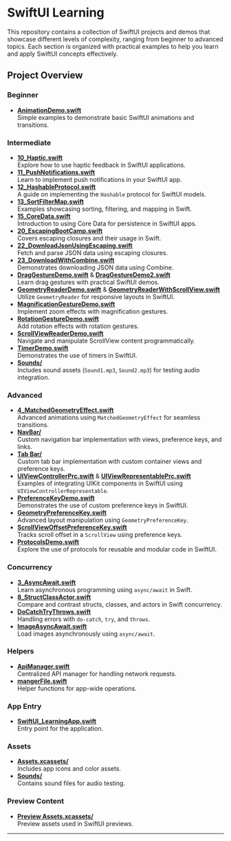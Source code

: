 # SwiftUI Learning

This repository contains a collection of SwiftUI projects and demos that showcase different levels of complexity, ranging from beginner to advanced topics. Each section is organized with practical examples to help you learn and apply SwiftUI concepts effectively.

## Project Overview

### Beginner
- [**AnimationDemo.swift**](SwiftUI%20Learning/Beginner/AnimationDemo.swift)  
  Simple examples to demonstrate basic SwiftUI animations and transitions.

### Intermediate
- [**10_Haptic.swift**](SwiftUI%20Learning/Intermediate/10_Haptic.swift)  
  Explore how to use haptic feedback in SwiftUI applications.  
- [**11_PushNotifications.swift**](SwiftUI%20Learning/Intermediate/11_PushNotifications.swift)  
  Learn to implement push notifications in your SwiftUI app.  
- [**12_HashableProtocol.swift**](SwiftUI%20Learning/Intermediate/12_HashableProtocol.swift)  
  A guide on implementing the `Hashable` protocol for SwiftUI models.  
- [**13_SortFilterMap.swift**](SwiftUI%20Learning/Intermediate/13_SortFilterMap.swift)  
  Examples showcasing sorting, filtering, and mapping in Swift.  
- [**15_CoreData.swift**](SwiftUI%20Learning/Intermediate/15_CoreData.swift)  
  Introduction to using Core Data for persistence in SwiftUI apps.  
- [**20_EscapingBootCamp.swift**](SwiftUI%20Learning/Intermediate/20_EscapingBootCamp.swift)  
  Covers escaping closures and their usage in Swift.  
- [**22_DownloadJsonUsingEscaping.swift**](SwiftUI%20Learning/Intermediate/22_DownloadJsonUsingEscaping.swift)  
  Fetch and parse JSON data using escaping closures.  
- [**23_DownloadWithCombine.swift**](SwiftUI%20Learning/Intermediate/23_DownloadWithCombine.swift)  
  Demonstrates downloading JSON data using Combine.  
- [**DragGestureDemo.swift**](SwiftUI%20Learning/Intermediate/DragGestureDemo.swift) & [**DragGestureDemo2.swift**](SwiftUI%20Learning/Intermediate/DragGestureDemo2.swift)  
  Learn drag gestures with practical SwiftUI demos.  
- [**GeometryReaderDemo.swift**](SwiftUI%20Learning/Intermediate/GeometryReaderDemo.swift) & [**GeometryReaderWithScrollView.swift**](SwiftUI%20Learning/Intermediate/GeometryReaderWithScrollView.swift)  
  Utilize `GeometryReader` for responsive layouts in SwiftUI.  
- [**MagnificationGestureDemo.swift**](SwiftUI%20Learning/Intermediate/MagnificationGestureDemo.swift)  
  Implement zoom effects with magnification gestures.  
- [**RotationGestureDemo.swift**](SwiftUI%20Learning/Intermediate/RotationGestureDemo.swift)  
  Add rotation effects with rotation gestures.  
- [**ScrollViewReaderDemo.swift**](SwiftUI%20Learning/Intermediate/ScrollViewReaderDemo.swift)  
  Navigate and manipulate ScrollView content programmatically.  
- [**TimerDemo.swift**](SwiftUI%20Learning/Intermediate/TimerDemo.swift)  
  Demonstrates the use of timers in SwiftUI.  
- [**Sounds/**](SwiftUI%20Learning/Intermediate/Sounds/)  
  Includes sound assets (`Sound1.mp3`, `Sound2.mp3`) for testing audio integration.

### Advanced
- [**4_MatchedGeometryEffect.swift**](SwiftUI%20Learning/Advanced/4_MatchedGeometryEffect.swift)  
  Advanced animations using `MatchedGeometryEffect` for seamless transitions.  
- [**NavBar/**](SwiftUI%20Learning/Advanced/NavBar)  
  Custom navigation bar implementation with views, preference keys, and links.  
- [**Tab Bar/**](SwiftUI%20Learning/Advanced/Tab%20Bar)  
  Custom tab bar implementation with custom container views and preference keys.  
- [**UIViewControllerPrc.swift**](SwiftUI%20Learning/Advanced/UIViewControllerPrc.swift) & [**UIViewRepresentablePrc.swift**](SwiftUI%20Learning/Advanced/UIViewRepresentablePrc.swift)  
  Examples of integrating UIKit components in SwiftUI using `UIViewControllerRepresentable`.  
- [**PreferenceKeyDemo.swift**](SwiftUI%20Learning/Advanced/PreferenceKeyDemo.swift)  
  Demonstrates the use of custom preference keys in SwiftUI.  
- [**GeometryPreferenceKey.swift**](SwiftUI%20Learning/Advanced/GeometryPreferenceKey.swift)  
  Advanced layout manipulation using `GeometryPreferenceKey`.  
- [**ScrollViewOffsetPreferenceKey.swift**](SwiftUI%20Learning/Advanced/ScrollViewOffsetPreferenceKey.swift)  
  Tracks scroll offset in a `ScrollView` using preference keys.  
- [**ProtocolsDemo.swift**](SwiftUI%20Learning/Advanced/ProtocolsDemo.swift)  
  Explore the use of protocols for reusable and modular code in SwiftUI.

### Concurrency
- [**3_AsyncAwait.swift**](SwiftUI%20Learning/Concurrency/3_AsyncAwait.swift)  
  Learn asynchronous programming using `async/await` in Swift.  
- [**8_StructClassActor.swift**](SwiftUI%20Learning/Concurrency/8_StructClassActor.swift)  
  Compare and contrast structs, classes, and actors in Swift concurrency.  
- [**DoCatchTryThrows.swift**](SwiftUI%20Learning/Concurrency/DoCatchTryThrows.swift)  
  Handling errors with `do-catch`, `try`, and `throws`.  
- [**ImageAsyncAwait.swift**](SwiftUI%20Learning/Concurrency/ImageAsyncAwait.swift)  
  Load images asynchronously using `async/await`.

### Helpers
- [**ApiManager.swift**](SwiftUI%20Learning/Helpers/ApiManager.swift)  
  Centralized API manager for handling network requests.  
- [**mangerFile.swift**](SwiftUI%20Learning/Helpers/mangerFile.swift)  
  Helper functions for app-wide operations.

### App Entry
- [**SwiftUI_LearningApp.swift**](SwiftUI%20Learning/SwiftUI_LearningApp.swift)  
  Entry point for the application.  

### Assets
- [**Assets.xcassets/**](SwiftUI%20Learning/Intermediate/Assets.xcassets/)  
  Includes app icons and color assets.  
- [**Sounds/**](SwiftUI%20Learning/Intermediate/Sounds/)  
  Contains sound files for audio testing.  

### Preview Content
- [**Preview Assets.xcassets/**](SwiftUI%20Learning/Preview%20Content/Preview%20Assets.xcassets/)  
  Preview assets used in SwiftUI previews.

---

